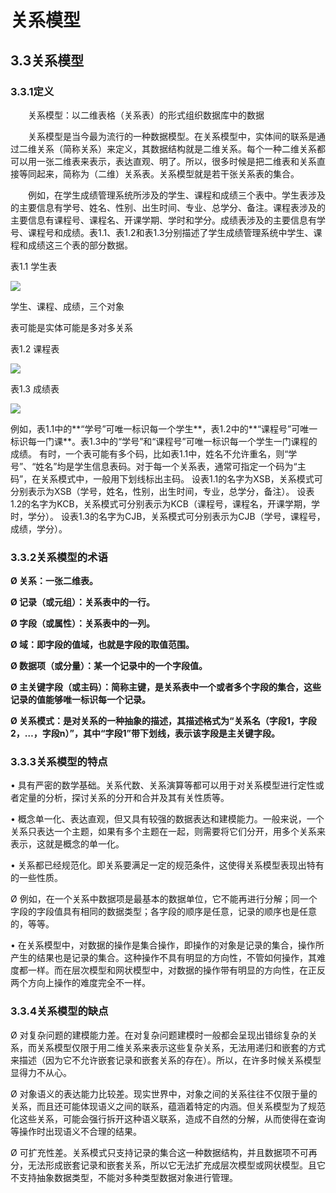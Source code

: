 # 关系模型



## 3.3关系模型

### 3.3.1定义

　　关系模型：以二维表格（关系表）的形式组织数据库中的数据

　　关系模型是当今最为流行的一种数据模型。在关系模型中，实体间的联系是通过二维关系（简称关系）来定义，其数据结构就是二维关系。每个一种二维关系都可以用一张二维表来表示，表达直观、明了。所以，很多时候是把二维表和关系直接等同起来，简称为（二维）关系表。关系模型就是若干张关系表的集合。

 

　　例如，在学生成绩管理系统所涉及的学生、课程和成绩三个表中。学生表涉及的主要信息有学号、姓名、性别、出生时间、专业、总学分、备注。课程表涉及的主要信息有课程号、课程名、开课学期、学时和学分。成绩表涉及的主要信息有学号、课程号和成绩。表1.1、表1.2和表1.3分别描述了学生成绩管理系统中学生、课程和成绩这三个表的部分数据。

表1.1 学生表

![](https://cdn.jsdelivr.net/gh/ZanderZhao/img20/file/20191025233517.png)

 

学生、课程、成绩，三个对象

表可能是实体可能是多对多关系

表1.2 课程表

![](https://cdn.jsdelivr.net/gh/ZanderZhao/img20/file/20191025233536.png)

表1.3 成绩表

 ![](https://cdn.jsdelivr.net/gh/ZanderZhao/img20/file/20191025233549.png)

例如，表1.1中的**“学号”可唯一标识每一个学生**，表1.2中的**“课程号”可唯一标识每一门课**。表1.3中的“学号”和“课程号”可唯一标识每一个学生一门课程的成绩。
有时，一个表可能有多个码，比如表1.1中，姓名不允许重名，则“学号”、“姓名”均是学生信息表码。对于每一个关系表，通常可指定一个码为“主码”，在关系模式中，一般用下划线标出主码。
设表1.1的名字为XSB，关系模式可分别表示为XSB（学号，姓名，性别，出生时间，专业，总学分，备注）。
设表1.2的名字为KCB，关系模式可分别表示为KCB（课程号，课程名，开课学期，学时，学分）。
设表1.3的名字为CJB，关系模式可分别表示为CJB（学号，课程号，成绩，学分）。

 

 

### 3.3.2**关系模型的术语**

**Ø 关系：一张二维表。**

**Ø 记录（或元组）：关系表中的一行。**

**Ø 字段（或属性）：关系表中的一列。**

**Ø 域：即字段的值域，也就是字段的取值范围。**

**Ø 数据项（或分量）：某一个记录中的一个字段值。**

**Ø 主关键字段（或主码）：简称主键，是关系表中一个或者多个字段的集合，这些记录的值能够唯一标识每一个记录。**

**Ø 关系模式：是对关系的一种抽象的描述，其描述格式为“关系名（字段1，字段2，…，字段n）”，其中“字段1”带下划线，表示该字段是主关键字段。**

 

### 3.3.3关系模型的特点

•     具有严密的数学基础。关系代数、关系演算等都可以用于对关系模型进行定性或者定量的分析，探讨关系的分开和合并及其有关性质等。

•     概念单一化、表达直观，但又具有较强的数据表达和建模能力。一般来说，一个关系只表达一个主题，如果有多个主题在一起，则需要将它们分开，用多个关系来表示，这就是概念的单一化。

•     关系都已经规范化。即关系要满足一定的规范条件，这使得关系模型表现出特有的一些性质。

Ø  例如，在一个关系中数据项是最基本的数据单位，它不能再进行分解；同一个字段的字段值具有相同的数据类型；各字段的顺序是任意，记录的顺序也是任意的，等等。

•     在关系模型中，对数据的操作是集合操作，即操作的对象是记录的集合，操作所产生的结果也是记录的集合。这种操作不具有明显的方向性，不管如何操作，其难度都一样。而在层次模型和网状模型中，对数据的操作带有明显的方向性，在正反两个方向上操作的难度完全不一样。

 

 

### 3.3.4关系模型的缺点

Ø  对复杂问题的建模能力差。在对复杂问题建模时一般都会呈现出错综复杂的关系，而关系模型仅限于用二维关系来表示这些复杂关系，无法用递归和嵌套的方式来描述（因为它不允许嵌套记录和嵌套关系的存在）。所以，在许多时候关系模型显得力不从心。

Ø  对象语义的表达能力比较差。现实世界中，对象之间的关系往往不仅限于量的关系，而且还可能体现语义之间的联系，蕴涵着特定的内涵。但关系模型为了规范化这些关系，可能会强行拆开这种语义联系，造成不自然的分解，从而使得在查询等操作时出现语义不合理的结果。

Ø  可扩充性差。关系模式只支持记录的集合这一种数据结构，并且数据项不可再分，无法形成嵌套记录和嵌套关系，所以它无法扩充成层次模型或网状模型。且它不支持抽象数据类型，不能对多种类型数据对象进行管理。

 

 